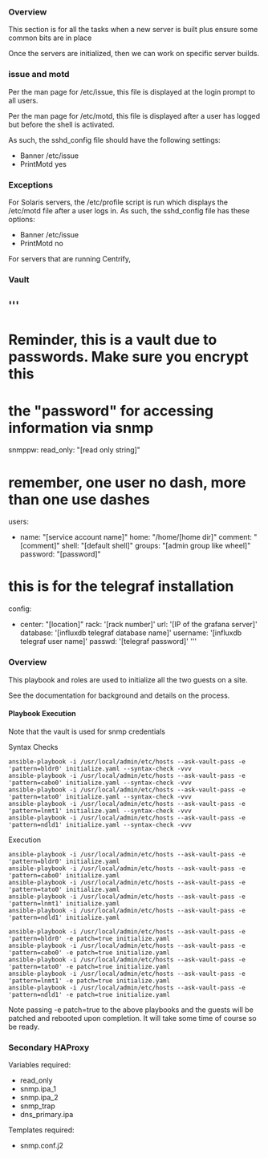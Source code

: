 ### Overview ###

This section is for all the tasks when a new server is built plus ensure some common bits are in place

Once the servers are initialized, then we can work on specific server builds.

### issue and motd ###

Per the man page for /etc/issue, this file is displayed at the login prompt to all users.

Per the man page for /etc/motd, this file is displayed after a user has logged but before the shell is activated.

As such, the sshd_config file should have the following settings:

* Banner /etc/issue
* PrintMotd yes


### Exceptions ###

For Solaris servers, the /etc/profile script is run which displays the /etc/motd file after a user logs in. As such, the sshd_config file has these options:

* Banner /etc/issue
* PrintMotd no


For servers that are running Centrify, 



### Vault



'''
---
###
# Reminder, this is a vault due to passwords. Make sure you encrypt this
###
# the "password" for accessing information via snmp
snmppw:
  read_only: "[read only string]"

# remember, one user no dash, more than one use dashes
users:
  - name: "[service account name]"
    home: "/home/[home dir]"
    comment: "[comment]"
    shell: "[default shell]"
    groups: "[admin group like wheel]"
    password: "[password]"

# this is for the telegraf installation
config:
  - center: "[location]"
    rack: '[rack number]'
    url: '[IP of the grafana server]'
    database: '[influxdb telegraf database name]'
    username: '[influxdb telegraf user name]'
    passwd: '[telegraf password]'
'''



### Overview

This playbook and roles are used to initialize all the two guests on a site.

See the documentation for background and details on the process.


#### Playbook Execution

Note that the vault is used for snmp credentials

Syntax Checks

    ansible-playbook -i /usr/local/admin/etc/hosts --ask-vault-pass -e 'pattern=bldr0' initialize.yaml --syntax-check -vvv
    ansible-playbook -i /usr/local/admin/etc/hosts --ask-vault-pass -e 'pattern=cabo0' initialize.yaml --syntax-check -vvv
    ansible-playbook -i /usr/local/admin/etc/hosts --ask-vault-pass -e 'pattern=tato0' initialize.yaml --syntax-check -vvv
    ansible-playbook -i /usr/local/admin/etc/hosts --ask-vault-pass -e 'pattern=lnmt1' initialize.yaml --syntax-check -vvv
    ansible-playbook -i /usr/local/admin/etc/hosts --ask-vault-pass -e 'pattern=ndld1' initialize.yaml --syntax-check -vvv

Execution

    ansible-playbook -i /usr/local/admin/etc/hosts --ask-vault-pass -e 'pattern=bldr0' initialize.yaml
    ansible-playbook -i /usr/local/admin/etc/hosts --ask-vault-pass -e 'pattern=cabo0' initialize.yaml
    ansible-playbook -i /usr/local/admin/etc/hosts --ask-vault-pass -e 'pattern=tato0' initialize.yaml
    ansible-playbook -i /usr/local/admin/etc/hosts --ask-vault-pass -e 'pattern=lnmt1' initialize.yaml
    ansible-playbook -i /usr/local/admin/etc/hosts --ask-vault-pass -e 'pattern=ndld1' initialize.yaml

    ansible-playbook -i /usr/local/admin/etc/hosts --ask-vault-pass -e 'pattern=bldr0' -e patch=true initialize.yaml
    ansible-playbook -i /usr/local/admin/etc/hosts --ask-vault-pass -e 'pattern=cabo0' -e patch=true initialize.yaml
    ansible-playbook -i /usr/local/admin/etc/hosts --ask-vault-pass -e 'pattern=tato0' -e patch=true initialize.yaml
    ansible-playbook -i /usr/local/admin/etc/hosts --ask-vault-pass -e 'pattern=lnmt1' -e patch=true initialize.yaml
    ansible-playbook -i /usr/local/admin/etc/hosts --ask-vault-pass -e 'pattern=ndld1' -e patch=true initialize.yaml


Note passing -e patch=true to the above playbooks and the guests will be patched and rebooted upon completion. It will take some time of course so be ready.


### Secondary HAProxy

Variables required:

  - read_only
  - snmp.ipa_1
  - snmp.ipa_2
  - snmp_trap
  - dns_primary.ipa

Templates required:

  - snmp.conf.j2

